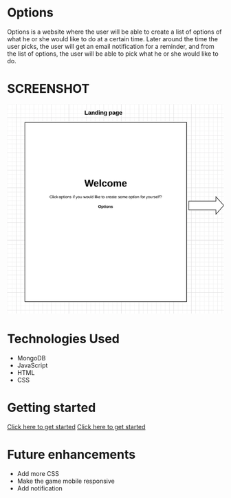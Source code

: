# Options
Options is a website where the user will be able to create a list of options of what he or she would like to do at a certain time. Later around the time the user picks, the user will get an email notification for a reminder, and from the list of options, the user will be able to pick what he or she would like to do. 

# SCREENSHOT
![landing.png](https://github.com/Jaice561/mongoose-choices/blob/master/landing.png)

# Technologies Used
- MongoDB
- JavaScript
- HTML
- CSS

# Getting started
[Click here to get started](https://jaice.herokuapp.com/)
[Click here to get started](https://trello.com/b/gDePPEjE/welcome-to-trello)

# Future enhancements
- Add more CSS
- Make the game mobile responsive 
- Add notification